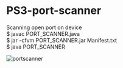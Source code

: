  # PS3-port-scanner
 Scanning open port on device<br>
$ javac PORT_SCANNER.java<br>
$ jar -cfvm PORT_SCANNER.jar Manifest.txt<br>
$ java PORT_SCANNER<br>
 

 ![portscanner](https://user-images.githubusercontent.com/17005432/38937130-5f28ada6-431a-11e8-8fdf-ff4eed516b15.png)
